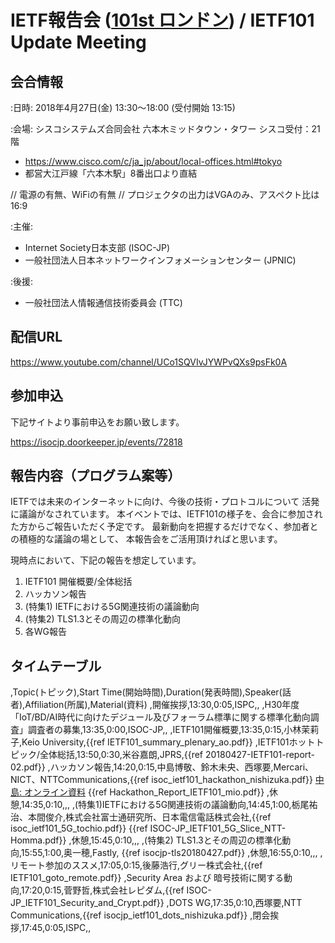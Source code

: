 # IETF報告会 ([101st ロンドン](http://www.ietf.org/meeting/101/)) / IETF101 Update Meeting


## 会合情報
:日時: 2018年4月27日(金) 13:30〜18:00 (受付開始 13:15)

:会場: シスコシステムズ合同会社 六本木ミッドタウン・タワー シスコ受付：21階
*  https://www.cisco.com/c/ja_jp/about/local-offices.html#tokyo
*  都営大江戸線「六本木駅」8番出口より直結

// 電源の有無、WiFiの有無
// プロジェクタの出力はVGAのみ、アスペクト比は16:9

:主催:
*  Internet Society日本支部 (ISOC-JP)
*  一般社団法人日本ネットワークインフォメーションセンター (JPNIC)

:後援:
*  一般社団法人情報通信技術委員会 (TTC)

## 配信URL
https://www.youtube.com/channel/UCo1SQVIvJYWPvQXs9psFk0A

## 参加申込

下記サイトより事前申込をお願い致します。

https://isocjp.doorkeeper.jp/events/72818

## 報告内容（プログラム案等）

IETFでは未来のインターネットに向け、今後の技術・プロトコルについて
活発に議論がなされています。
本イベントでは、IETF101の様子を、会合に参加された方からご報告いただく予定です。
最新動向を把握するだけでなく、参加者との積極的な議論の場として、
本報告会をご活用頂ければと思います。

現時点において、下記の報告を想定しています。

1.  IETF101 開催概要/全体総括
1.  ハッカソン報告
1.  (特集1) IETFにおける5G関連技術の議論動向
1.  (特集2) TLS1.3とその周辺の標準化動向
1.  各WG報告

## タイムテーブル

,Topic(トピック),Start Time(開始時間),Duration(発表時間),Speaker(話者),Affiliation(所属),Material(資料)
,開催挨拶,13:30,0:05,ISPC,,
,H30年度「IoT/BD/AI時代に向けたデジュール及びフォーラム標準に関する標準化動向調査」調査者の募集,13:35,0:00,ISOC-JP,,
,IETF101開催概要,13:35,0:15,小林茉莉子,Keio University,{{ref IETF101_summary_plenary_ao.pdf}}
,IETF101ホットトピック/全体総括,13:50,0:30,米谷嘉朗,JPRS,{{ref 20180427-IETF101-report-02.pdf}}
,ハッカソン報告,14:20,0:15,中島博敬、鈴木未央、西塚要,Mercari、NICT、NTTCommunications,{{ref isoc_ietf101_hackathon_nishizuka.pdf}} [中島: オンライン資料](https://docs.google.com/presentation/d/1R2tBvxLFeIhmhxplXFhlZmDKAto4uGMi1N4Ub0IerPs/edit?usp=sharing) {{ref Hackathon_Report_IETF101_mio.pdf}}
,休憩,14:35,0:10,,,
,(特集1)IETFにおける5G関連技術の議論動向,14:45,1:00,栃尾祐治、本間俊介,株式会社富士通研究所、日本電信電話株式会社,{{ref isoc_ietf101_5G_tochio.pdf}} {{ref  ISOC-JP_IETF101_5G_Slice_NTT-Homma.pdf}}
,休憩,15:45,0:10,,,
,(特集2) TLS1.3とその周辺の標準化動向,15:55,1:00,奥一穂,Fastly, {{ref isocjp-tls20180427.pdf}}
,休憩,16:55,0:10,,,
,リモート参加のススメ,17:05,0:15,後藤浩行,グリー株式会社,{{ref IETF101_goto_remote.pdf}}
,Security Area および 暗号技術に関する動向,17:20,0:15,菅野哲,株式会社レピダム,{{ref ISOC-JP_IETF101_Security_and_Crypt.pdf}}
,DOTS WG,17:35,0:10,西塚要,NTT Communications,{{ref isocjp_ietf101_dots_nishizuka.pdf}}
,閉会挨拶,17:45,0:05,ISPC,,
